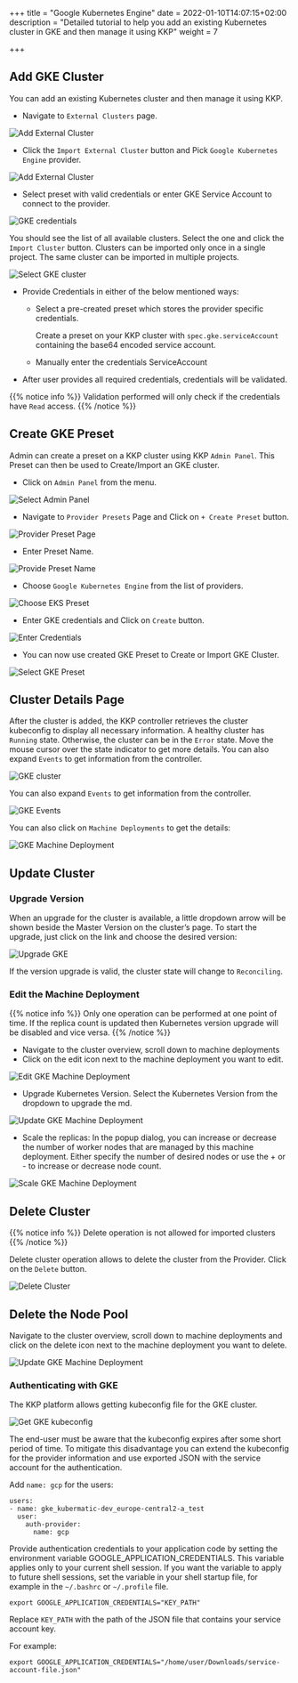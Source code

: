+++
title = "Google Kubernetes Engine"
date = 2022-01-10T14:07:15+02:00
description = "Detailed tutorial to help you add an existing Kubernetes cluster in GKE and then manage it using KKP"
weight = 7

+++

## Add GKE Cluster

You can add an existing Kubernetes cluster and then manage it using KKP.

- Navigate to `External Clusters` page.

![Add External Cluster](@/images/main/tutorials/external-clusters/external-cluster-page.png "Add External Cluster")

- Click the `Import External Cluster` button and Pick `Google Kubernetes Engine` provider.

![Add External Cluster](@/images/main/tutorials/external-clusters/connect.png "Select Provider")

- Select preset with valid credentials or enter GKE Service Account to connect to the provider.

![GKE credentials](@/images/main/tutorials/external-clusters/gke-credentials.png "GKE credentials")

You should see the list of all available clusters. Select the one and click the `Import Cluster` button.
Clusters can be imported only once in a single project. The same cluster can be imported in multiple projects.

![Select GKE cluster](@/images/main/tutorials/external-clusters/select-gke-cluster.png "Select GKE cluster")

- Provide Credentials in either of the below mentioned ways:
    - Select a pre-created preset which stores the provider specific credentials.

      Create a preset on your KKP cluster with `spec.gke.serviceAccount` containing the base64 encoded service account.

    - Manually enter the credentials ServiceAccount

- After user provides all required credentials, credentials will be validated.

{{% notice info %}}
Validation performed will only check if the credentials have `Read` access.
{{% /notice %}}

## Create GKE Preset
Admin can create a preset on a KKP cluster using KKP `Admin Panel`.
This Preset can then be used to Create/Import an GKE cluster.

- Click on `Admin Panel` from the menu.

![Select Admin Panel](@/images/main/tutorials/external-clusters/select-adminpanel.png "Select Admin Panel")

- Navigate to `Provider Presets` Page and Click on `+ Create Preset` button.

![Provider Preset Page](@/images/ui/preset-management.png?height=300px&classes=shadow,border "Provider Preset Page")

- Enter Preset Name.

![Provide Preset Name](@/images/main/tutorials/external-clusters/create-gkepreset.png "Provide Preset Name")

- Choose `Google Kubernetes Engine` from the list of providers.

![Choose EKS Preset](@/images/main/tutorials/external-clusters/choose-akspreset.png "Choose GKE Preset")

-  Enter GKE credentials and Click on `Create` button.

![Enter Credentials](@/images/main/tutorials/external-clusters/enter-gke-credentials-preset.png "Enter Credentials")

- You can now use created GKE Preset to Create or Import GKE Cluster.

![Select GKE Preset](@/images/main/tutorials/external-clusters/existing-gke-preset.png "Select GKE Preset")

## Cluster Details Page

After the cluster is added, the KKP controller retrieves the cluster kubeconfig to display all necessary information. A healthy cluster has `Running` state. Otherwise, the cluster can be in the `Error` state. Move the mouse cursor over the
state indicator to get more details. You can also expand `Events` to get information from the controller.

![GKE cluster](@/images/main/tutorials/external-clusters/gke-details.png "GKE cluster")

You can also expand `Events` to get information from the controller.

![GKE Events](@/images/main/tutorials/external-clusters/gke-cluster-events.png "GKE Events")

You can also click on `Machine Deployments` to get the details:

![GKE Machine Deployment](@/images/main/tutorials/external-clusters/gke-machine-deployments.png "GKE Machine Deployment")

## Update Cluster

### Upgrade Version

When an upgrade for the cluster is available, a little dropdown arrow will be shown beside the Master Version on the cluster’s page.
To start the upgrade, just click on the link and choose the desired version:

![Upgrade GKE](@/images/main/tutorials/external-clusters/upgrade-gke.png "Upgrade GKE")

If the version upgrade is valid, the cluster state will change to `Reconciling`.

### Edit the Machine Deployment

{{% notice info %}}
Only one operation can be performed at one point of time. If the replica count is updated then Kubernetes version upgrade will be disabled and vice versa.
{{% /notice %}}

- Navigate to the cluster overview, scroll down to machine deployments
- Click on the edit icon next to the machine deployment you want to edit.

![Edit GKE Machine Deployment](@/images/main/tutorials/external-clusters/edit-gke-md.png "Edit GKE Machine Deployment")

- Upgrade Kubernetes Version. Select the Kubernetes Version from the dropdown to upgrade the md.

![Update GKE Machine Deployment](@/images/main/tutorials/external-clusters/upgrade-gke-md.png "Update GKE Machine Deployment")

- Scale the replicas: In the popup dialog, you can increase or decrease the number of worker nodes that are managed by this machine deployment. Either specify the number of desired nodes or use the + or - to increase or decrease node count.

![Scale GKE Machine Deployment](@/images/main/tutorials/external-clusters/scale-gke-md.png "Scale GKE Machine Deployment")

## Delete Cluster

{{% notice info %}}
Delete operation is not allowed for imported clusters
{{% /notice %}}

Delete cluster operation allows to delete the cluster from the Provider. Click on the `Delete` button.

![Delete Cluster](@/images/main/tutorials/external-clusters/gke-delete-button.png
 "Delete Cluster")

## Delete the Node Pool

Navigate to the cluster overview, scroll down to machine deployments and click on the delete icon next to the machine deployment you want to delete.

![Update GKE Machine Deployment](@/images/main/tutorials/external-clusters/delete-md.png "Delete GKE Machine Deployment")

### Authenticating with GKE

The KKP platform allows getting kubeconfig file for the GKE cluster.

![Get GKE kubeconfig](@/images/main/tutorials/external-clusters/gke-kubeconfig.png "Get cluster kubeconfig")


The end-user must be aware that the kubeconfig expires after some short period of time. To mitigate this disadvantage you
can extend the kubeconfig for the provider information and use exported JSON with the service account for the authentication.


Add `name: gcp` for the users:

```
users:
- name: gke_kubermatic-dev_europe-central2-a_test
  user:
    auth-provider:
      name: gcp
```
Provide authentication credentials to your application code by setting the environment variable GOOGLE_APPLICATION_CREDENTIALS.
This variable applies only to your current shell session. If you want the variable to apply to future shell sessions,
set the variable in your shell startup file, for example in the `~/.bashrc` or `~/.profile` file.

```
export GOOGLE_APPLICATION_CREDENTIALS="KEY_PATH"
```

Replace `KEY_PATH` with the path of the JSON file that contains your service account key.

For example:

```
export GOOGLE_APPLICATION_CREDENTIALS="/home/user/Downloads/service-account-file.json"
```
